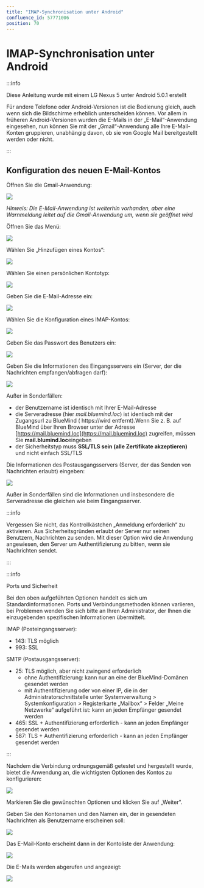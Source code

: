 ```yaml
---
title: "IMAP-Synchronisation unter Android"
confluence_id: 57771006
position: 70
---
```

# IMAP-Synchronisation unter Android


:::info

Diese Anleitung wurde mit einem LG Nexus 5 unter Android 5.0.1 erstellt

Für andere Telefone oder Android-Versionen ist die Bedienung gleich, auch wenn sich die Bildschirme erheblich unterscheiden können. Vor allem in früheren Android-Versionen wurden die E-Mails in der „E-Mail“-Anwendung eingesehen, nun können Sie mit der „Gmail“-Anwendung alle Ihre E-Mail-Konten gruppieren, unabhängig davon, ob sie von Google Mail bereitgestellt werden oder nicht.

:::


## Konfiguration des neuen E-Mail-Kontos

Öffnen Sie die Gmail-Anwendung:

![](../../../attachments/57771006/57771033.png)

*Hinweis: Die E-Mail-Anwendung ist weiterhin vorhanden, aber eine Warnmeldung leitet auf die Gmail-Anwendung um, wenn sie geöffnet wird*

Öffnen Sie das Menü:

![](../../../attachments/57771006/57771032.png)

Wählen Sie „Hinzufügen eines Kontos“:

![](../../../attachments/57771006/57771031.png)

Wählen Sie einen persönlichen Kontotyp:

![](../../../attachments/57771006/57771030.png)

Geben Sie die E-Mail-Adresse ein:

![](../../../attachments/57771006/57771029.png)

Wählen Sie die Konfiguration eines IMAP-Kontos:

![](../../../attachments/57771006/57771028.png)

Geben Sie das Passwort des Benutzers ein:

![](../../../attachments/57771006/57771027.png)

Geben Sie die Informationen des Eingangsservers ein (Server, der die Nachrichten empfangen/abfragen darf):

![](../../../attachments/57771006/57771026.png)

Außer in Sonderfällen:

- der Benutzername ist identisch mit Ihrer E-Mail-Adresse
- die Serveradresse (hier *mail.bluemind.loc*) ist identisch mit der Zugangsurl zu BlueMind ( https://wird entfernt).Wenn Sie z. B. auf BlueMind über Ihren Browser unter der Adresse [https://mail.bluemind.loc](https://mail.bluemind.loc) zugreifen, müssen Sie **mail.blumind.loc**eingeben
- der Sicherheitstyp muss **SSL/TLS sein (alle Zertifikate akzeptieren)** und nicht einfach SSL/TLS


Die Informationen des Postausgangsservers (Server, der das Senden von Nachrichten erlaubt) eingeben:

![](../../../attachments/57771006/57771025.png)

Außer in Sonderfällen sind die Informationen und insbesondere die Serveradresse die gleichen wie beim Eingangsserver.


:::info

Vergessen Sie nicht, das Kontrollkästchen „Anmeldung erforderlich“ zu aktivieren.
Aus Sicherheitsgründen erlaubt der Server nur seinen Benutzern, Nachrichten zu senden. Mit dieser Option wird die Anwendung angewiesen, den Server um Authentifizierung zu bitten, wenn sie Nachrichten sendet.

:::


:::info

Ports und Sicherheit

Bei den oben aufgeführten Optionen handelt es sich um Standardinformationen. Ports und Verbindungsmethoden können variieren, bei Problemen wenden Sie sich bitte an Ihren Administrator, der Ihnen die einzugebenden spezifischen Informationen übermittelt.

IMAP (Posteingangsserver):

- 143: TLS möglich
- 993: SSL


SMTP (Postausgangsserver):

- 25: TLS möglich, aber nicht zwingend erforderlich
    - ohne Authentifizierung: kann nur an eine der BlueMind-Domänen gesendet werden
    - mit Authentifizierung oder von einer IP, die in der Administratorschnittstelle unter Systemverwaltung > Systemkonfiguration > Registerkarte „Mailbox“ > Felder „Meine Netzwerke“ aufgeführt ist: kann an jeden Empfänger gesendet werden
- 465: SSL + Authentifizierung erforderlich - kann an jeden Empfänger gesendet werden
- 587: TLS + Authentifizierung erforderlich - kann an jeden Empfänger gesendet werden


:::

Nachdem die Verbindung ordnungsgemäß getestet und hergestellt wurde, bietet die Anwendung an, die wichtigsten Optionen des Kontos zu konfigurieren:

![](../../../attachments/57771006/57771024.png)

Markieren Sie die gewünschten Optionen und klicken Sie auf „Weiter“.

Geben Sie den Kontonamen und den Namen ein, der in gesendeten Nachrichten als Benutzername erscheinen soll:

![](../../../attachments/57771006/57771023.png)

Das E-Mail-Konto erscheint dann in der Kontoliste der Anwendung:

![](../../../attachments/57771006/57771022.png)

Die E-Mails werden abgerufen und angezeigt:

![](../../../attachments/57771006/57771021.png)


 

 

 

 

 

 

